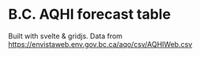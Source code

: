 # B.C. AQHI forecast table

Built with svelte & gridjs. Data from https://envistaweb.env.gov.bc.ca/aqo/csv/AQHIWeb.csv